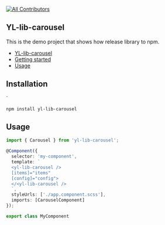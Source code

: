 
<!-- ALL-CONTRIBUTORS-BADGE:START - Do not remove or modify this section -->
[![All Contributors](https://img.shields.io/badge/all_contributors-1-orange.svg?style=flat-square)](#contributors-)
<!-- ALL-CONTRIBUTORS-BADGE:END -->

## YL-lib-carousel

This is the demo project that shows how release library to npm.


<!-- START doctoc generated TOC please keep comment here to allow auto update -->
<!-- DON'T EDIT THIS SECTION, INSTEAD RE-RUN doctoc TO UPDATE -->

- [YL-lib-carousel](#yl-lib-carousel)
- [Getting started](#getting-started)
- [Usage](#usage)

<!-- END doctoc generated TOC please keep comment here to allow auto update -->

## Installation

`

``
  npm install yl-lib-carousel
``

## Usage

```typescript
import { Carousel } from 'yl-lib-carousel';

@Component({
  selector: 'my-component',
  template: `
  <yl-lib-carousel /> 
  [items]="items" 
  [config]="config">
  </<yl-lib-carousel />
  `,
  styleUrls: ['./app.component.scss'],
  imports: [CarouselComponent]
});

export class MyComponent



